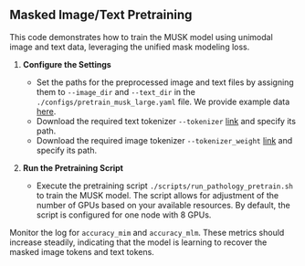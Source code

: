 ## Masked Image/Text Pretraining

This code demonstrates how to train the MUSK model using unimodal image and text data, leveraging the unified mask modeling loss.


1. **Configure the Settings**
    - Set the paths for the preprocessed image and text files by assigning them to `--image_dir` and `--text_dir` in the `./configs/pretrain_musk_large.yaml` file. We provide example data [here](https://drive.google.com/drive/folders/1gaBMTnF4zVxt1hUn9qaZVsbXJeDp_-TH?usp=sharing).
    - Download the required text tokenizer `--tokenizer` [link](https://drive.google.com/file/d/1NJGch0cIhYzSSqTCJCRaCgJqDIG12d8H/view?usp=sharing) and specify its path.
    - Download the required image tokenizer `--tokenizer_weight` [link](https://drive.google.com/file/d/1fVxFnIPVZirEdg9tQ2vfv7MfEBOX9FuE/view?usp=sharing) and specify its path.
  
2. **Run the Pretraining Script**
    - Execute the pretraining script `./scripts/run_pathology_pretrain.sh` to train the MUSK model. The script allows for adjustment of the number of GPUs based on your available resources. By default, the script is configured for one node with 8 GPUs.

Monitor the log for `accuracy_mim` and `accuracy_mlm`. These metrics should increase steadily, indicating that the model is learning to recover the masked image tokens and text tokens.
